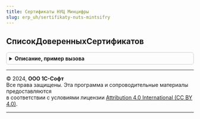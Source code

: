 ```yaml
---
title: Сертификаты НУЦ Минцифры
slug: erp_uh/sertifikaty-nuts-mintsifry
---
```



## СписокДоверенныхСертификатов
<details style="margin: 1em 0; padding: 0.5em; border: 1px solid #ccc; border-radius: 6px;">

<summary style="font-weight: bold; cursor: pointer;">Описание, пример вызова</summary>

```bsl

// Возвращает массив доверенных сертификатов
//
// Возвращаемое значение:
//   Массив из Структура:
//    * Наименование - Строка
//    * Хранилище - Строка - Имя хранилища
//    * ДействителенДо - Дата
//    * Сертификат - Строка - сертификат в виде Base64
//
Функция СписокДоверенныхСертификатов() Экспорт
```

Пример вызова
```bsl
Результат = СертификатыНУЦМинцифры.СписокДоверенныхСертификатов() 
```
</details>

---

© 2024, **ООО 1С-Софт**  
Все права защищены. Эта программа и сопроводительные материалы предоставляются  
в соответствии с условиями лицензии [Attribution 4.0 International (CC BY 4.0)](https://creativecommons.org/licenses/by/4.0/legalcode).

---
